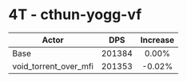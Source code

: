 # 4T - cthun-yogg-vf
| Actor | DPS | Increase |
|---|:---:|:---:|
|Base|201384|0.00%|
|void_torrent_over_mfi|201353|-0.02%|
